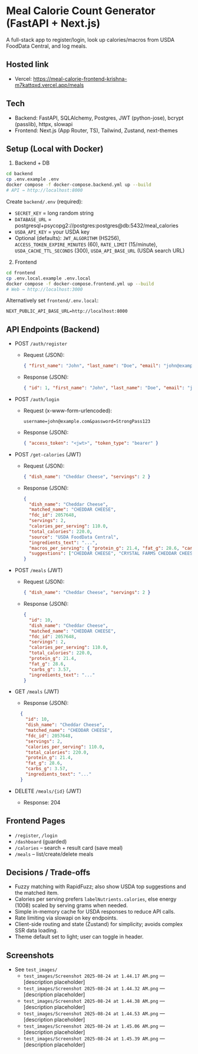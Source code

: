 # Meal Calorie Count Generator (FastAPI + Next.js)

A full-stack app to register/login, look up calories/macros from USDA FoodData Central, and log meals.

## Hosted link
- Vercel: https://meal-calorie-frontend-krishna-m7kattqxd.vercel.app/meals

## Tech
- Backend: FastAPI, SQLAlchemy, Postgres, JWT (python-jose), bcrypt (passlib), httpx, slowapi
- Frontend: Next.js (App Router, TS), Tailwind, Zustand, next-themes

## Setup (Local with Docker)
1) Backend + DB
```bash
cd backend
cp .env.example .env
docker compose -f docker-compose.backend.yml up --build
# API → http://localhost:8000
```

Create `backend/.env` (required):
- `SECRET_KEY` = long random string
- `DATABASE_URL` = postgresql+psycopg2://postgres:postgres@db:5432/meal_calories
- `USDA_API_KEY` = your USDA key
- Optional (defaults): `JWT_ALGORITHM` (HS256), `ACCESS_TOKEN_EXPIRE_MINUTES` (60), `RATE_LIMIT` (15/minute), `USDA_CACHE_TTL_SECONDS` (300), `USDA_API_BASE_URL` (USDA search URL)

2) Frontend
```bash
cd frontend
cp .env.local.example .env.local
docker compose -f docker-compose.frontend.yml up --build
# Web → http://localhost:3000
```
Alternatively set `frontend/.env.local`:
```
NEXT_PUBLIC_API_BASE_URL=http://localhost:8000
```

## API Endpoints (Backend)
- POST `/auth/register`
  - Request (JSON):
    ```json
    { "first_name": "John", "last_name": "Doe", "email": "john@example.com", "password": "StrongPass123" }
    ```
  - Response (JSON):
    ```json
    { "id": 1, "first_name": "John", "last_name": "Doe", "email": "john@example.com" }
    ```

- POST `/auth/login`
  - Request (x-www-form-urlencoded):
    ```
    username=john@example.com&password=StrongPass123
    ```
  - Response (JSON):
    ```json
    { "access_token": "<jwt>", "token_type": "bearer" }
    ```

- POST `/get-calories` (JWT)
  - Request (JSON):
    ```json
    { "dish_name": "Cheddar Cheese", "servings": 2 }
    ```
  - Response (JSON):
    ```json
    {
      "dish_name": "Cheddar Cheese",
      "matched_name": "CHEDDAR CHEESE",
      "fdc_id": 2057648,
      "servings": 2,
      "calories_per_serving": 110.0,
      "total_calories": 220.0,
      "source": "USDA FoodData Central",
      "ingredients_text": "...",
      "macros_per_serving": { "protein_g": 21.4, "fat_g": 28.6, "carbs_g": 3.57 },
      "suggestions": ["CHEDDAR CHEESE", "CRYSTAL FARMS CHEDDAR CHEESE", "..."]
    }
    ```

- POST `/meals` (JWT)
  - Request (JSON):
    ```json
    { "dish_name": "Cheddar Cheese", "servings": 2 }
    ```
  - Response (JSON):
    ```json
    {
      "id": 10,
      "dish_name": "Cheddar Cheese",
      "matched_name": "CHEDDAR CHEESE",
      "fdc_id": 2057648,
      "servings": 2,
      "calories_per_serving": 110.0,
      "total_calories": 220.0,
      "protein_g": 21.4,
      "fat_g": 28.6,
      "carbs_g": 3.57,
      "ingredients_text": "..."
    }
    ```

- GET `/meals` (JWT)
  - Response (JSON): 
  ```json
    {
      "id": 10,
      "dish_name": "Cheddar Cheese",
      "matched_name": "CHEDDAR CHEESE",
      "fdc_id": 2057648,
      "servings": 2,
      "calories_per_serving": 110.0,
      "total_calories": 220.0,
      "protein_g": 21.4,
      "fat_g": 28.6,
      "carbs_g": 3.57,
      "ingredients_text": "..."
    }
    ```

- DELETE `/meals/{id}` (JWT)
  - Response: 204

## Frontend Pages
- `/register`, `/login`
- `/dashboard` (guarded)
- `/calories` – search + result card (save meal)
- `/meals` – list/create/delete meals

## Decisions / Trade-offs
- Fuzzy matching with RapidFuzz; also show USDA top suggestions and the matched item.
- Calories per serving prefers `labelNutrients.calories`, else energy (1008) scaled by serving grams when needed.
- Simple in-memory cache for USDA responses to reduce API calls.
- Rate limiting via slowapi on key endpoints.
- Client-side routing and state (Zustand) for simplicity; avoids complex SSR data loading.
- Theme default set to light; user can toggle in header.

## Screenshots
- See `test_images/`
  - `test_images/Screenshot 2025-08-24 at 1.44.17 AM.png` — [description placeholder]
  - `test_images/Screenshot 2025-08-24 at 1.44.32 AM.png` — [description placeholder]
  - `test_images/Screenshot 2025-08-24 at 1.44.38 AM.png` — [description placeholder]
  - `test_images/Screenshot 2025-08-24 at 1.44.53 AM.png` — [description placeholder]
  - `test_images/Screenshot 2025-08-24 at 1.45.06 AM.png` — [description placeholder]
  - `test_images/Screenshot 2025-08-24 at 1.45.39 AM.png` — [description placeholder]
